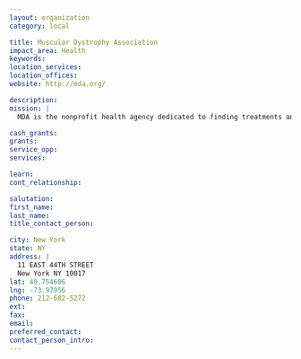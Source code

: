 ```yaml
---
layout: organization
category: local

title: Muscular Dystrophy Association
impact_area: Health
keywords: 
location_services: 
location_offices: 
website: http://mda.org/

description: 
mission: |
  MDA is the nonprofit health agency dedicated to finding treatments and cures for muscular dystrophy, ALS and related diseases by funding worldwide research. The Association also provides comprehensive health care and support services, advocacy and education.

cash_grants: 
grants: 
service_opp: 
services: 

learn: 
cont_relationship: 

salutation: 
first_name: 
last_name: 
title_contact_person: 

city: New York
state: NY
address: |
  11 EAST 44TH STREET  
  New York NY 10017
lat: 40.754606
lng: -73.97956
phone: 212-682-5272
ext: 
fax: 
email: 
preferred_contact: 
contact_person_intro: 
---
```

